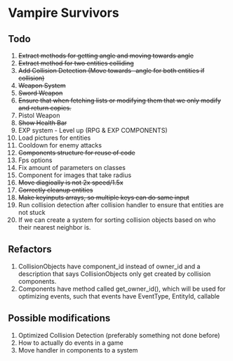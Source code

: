 # Vampire Survivors

## Todo
1. ~~Extract methods for getting angle and moving towards angle~~
2. ~~Extract method for two entities colliding~~
3. ~~Add Collision Detection (Move towards -angle for both entities if collision)~~ 
4. ~~Weapon System~~
5. ~~Sword Weapon~~
6. ~~Ensure that when fetching lists or modifying them that we only modify and return copies.~~ 
7. Pistol Weapon
8. ~~Show Health Bar~~
9. EXP system - Level up (RPG & EXP COMPONENTS)
10. Load pictures for entities
11. Cooldown for enemy attacks
12. ~~Components structure for reuse of code~~
13. Fps options
14. Fix amount of parameters on classes
15. Component for images that take radius
16. ~~Move diagioally is not 2x speed/1.5x~~
17. ~~Correctly cleanup entities~~
18. ~~Make keyinputs arrays, so multiple keys can do same input~~
19. Run collision detection after collision handler to ensure that entities are not stuck
20. If we can create a system for sorting collision objects based on who their nearest neighbor is. 


## Refactors
1. CollisionObjects have component_id instead of owner_id and a description that says CollisionObjects only get created by collision components.
2. Components have method called get_owner_id(), which will be used for optimizing events, such that events have EventType, EntityId, callable



## Possible modifications
1. Optimized Collision Detection (preferably something not done before)
2. How to actually do events in a game
3. Move handler in components to a system